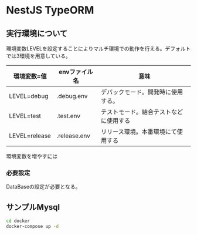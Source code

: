 # NestJS TypeORM

## 実行環境について

環境変数LEVELを設定することによりマルチ環境での動作を行える。デフォルトでは3環境を用意している。

| 環境変数=値        | envファイル名     | 意味                  |
|---------------|--------------|---------------------|
| LEVEL=debug   | .debug.env   | デバックモード。開発時に使用する。   |
| LEVEL=test    | .test.env    | テストモード。結合テストなどに使用する |
| LEVEL=release | .release.env | リリース環境。本番環境にて使用する   |

環境変数を増やすには

### 必要設定

DataBaseの設定が必要となる。

## サンプルMysql

```bash
cd docker
docker-compose up -d
```
